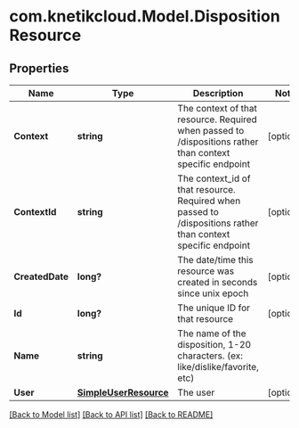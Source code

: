 # com.knetikcloud.Model.DispositionResource
## Properties

Name | Type | Description | Notes
------------ | ------------- | ------------- | -------------
**Context** | **string** | The context of that resource. Required when passed to /dispositions rather than context specific endpoint | [optional] 
**ContextId** | **string** | The context_id of that resource. Required when passed to /dispositions rather than context specific endpoint | [optional] 
**CreatedDate** | **long?** | The date/time this resource was created in seconds since unix epoch | [optional] 
**Id** | **long?** | The unique ID for that resource | [optional] 
**Name** | **string** | The name of the disposition, 1-20 characters. (ex: like/dislike/favorite, etc) | 
**User** | [**SimpleUserResource**](SimpleUserResource.md) | The user | [optional] 

[[Back to Model list]](../README.md#documentation-for-models) [[Back to API list]](../README.md#documentation-for-api-endpoints) [[Back to README]](../README.md)


